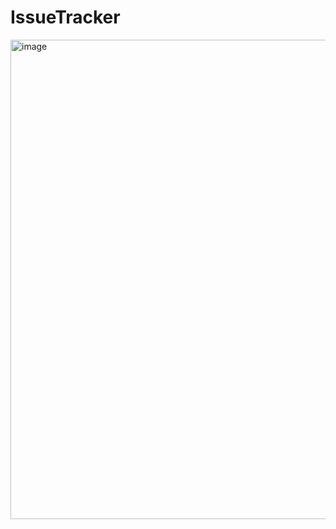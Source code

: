 # IssueTracker
<img width="1228" height="767" alt="image" src="https://github.com/user-attachments/assets/bc768967-9954-46fc-a92d-4caca31c05c0" />
